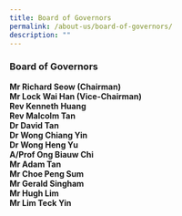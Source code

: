 ```yaml
---
title: Board of Governors
permalink: /about-us/board-of-governors/
description: ""
---
```

### **Board of Governors**
<strong>Mr Richard Seow (Chairman)<br>
Mr Lock Wai Han (Vice-Chairman)<br>
Rev Kenneth Huang<br>
Rev Malcolm Tan<br>
Dr David Tan<br>
Dr Wong Chiang Yin<br>
Dr Wong Heng Yu<br>
A/Prof Ong Biauw Chi<br>
Mr Adam Tan<br>
Mr Choe Peng Sum<br>
Mr Gerald Singham<br>
Mr Hugh Lim<br>
Mr Lim Teck Yin</strong>